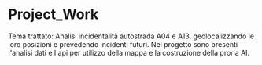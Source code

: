 # Project_Work
Tema trattato: Analisi incidentalità autostrada A04 e A13, geolocalizzando le loro posizioni e prevedendo incidenti futuri.
Nel progetto sono presenti l'analisi dati e l'api per utilizzo della mappa e la costruzione della proria AI.
